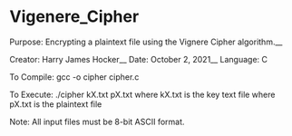 # Vigenere_Cipher

Purpose: Encrypting a plaintext file using the Vignere Cipher algorithm.__

Creator: Harry James Hocker__
Date: October 2, 2021__
Language: C

To Compile: gcc -o cipher cipher.c

To Execute: ./cipher kX.txt pX.txt
              where kX.txt is the key text file
              where pX.txt is the plaintext file

Note: All input files must be 8-bit ASCII format. 

